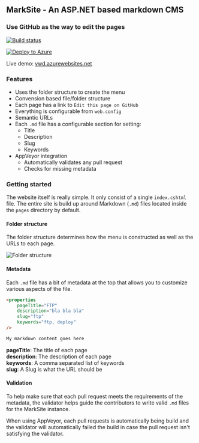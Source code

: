 ## MarkSite - An ASP.NET based markdown CMS

### Use GitHub as the way to edit the pages

[![Build status](https://ci.appveyor.com/api/projects/status/os59p2cm7s2wk3sr?svg=true)](https://ci.appveyor.com/project/madskristensen/marksite)

[![Deploy to Azure](http://azuredeploy.net/deploybutton.png)](https://azuredeploy.net/)

Live demo: [vwd.azurewebsites.net](http://vwd.azurewebsites.net)

### Features

- Uses the folder structure to create the menu
- Convension based file/folder structure
- Each page has a link to `Edit this page on GitHub`
- Everything is configurable from `web.config`
- Semantic URLs
- Each `.md` file has a configurable section for setting:
	- Title
	- Description
	- Slug
	- Keywords
- AppVeyor integration
	- Automatically validates any pull request
	- Checks for missing metadata

### Getting started

The website itself is really simple. It only consist of a single
`index.cshtml` file. The entire site is build up around Markdown (`.md`) files
located inside the `pages` directory by default.

#### Folder structure

The folder structure determines how the menu is constructed as well as the
URLs to each page.

![Folder structure](https://raw.githubusercontent.com/madskristensen/MarkSite/master/art/folder-structure.png)

#### Metadata

Each `.md` file has a bit of metadata at the top that allows you to customize
various aspects of the file.

```HTML
<properties
	pageTitle="FTP"
	description="bla bla bla"
	slug="ftp"
	keywords="ftp, deploy"
/>

My markdown content goes here
```

__pageTitle__: The title of each page  
__description__: The description of each page  
__keywords__: A comma separated list of keywords  
__slug__: A Slug is what the URL should be

#### Validation

To help make sure that each pull request meets the requirements of the metadata,
the validator helps guide the contributors to write valid `.md` files for 
the MarkSite instance.

When using AppVeyor, each pull requests is automatically being build and the 
validator will automatically failed the build in case the pull request isn't
satisfying the validator.